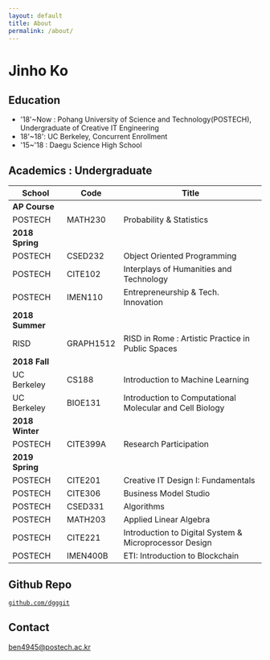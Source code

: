 ```yaml
---
layout: default
title: About
permalink: /about/
---
```


# Jinho Ko

## Education

+ '18'~Now : Pohang University of Science and Technology(POSTECH),  
Undergraduate of Creative IT Engineering
+ 18'~18': UC Berkeley, Concurrent Enrollment
+ '15~'18 : Daegu Science High School

## Academics : Undergraduate

| School      | Code      | Title                                                    |
|-------------|-----------|----------------------------------------------------------|
|  **AP Course**           |           |                                               |
| POSTECH     | MATH230   | Probability & Statistics                                 |
|  **2018 Spring**           |           |                                             |
| POSTECH     | CSED232   | Object Oriented Programming                              |
| POSTECH     | CITE102   | Interplays of Humanities and Technology                  |
| POSTECH     | IMEN110   | Entrepreneurship & Tech. Innovation                      |
| **2018 Summer**            |           |                                             |
| RISD        | GRAPH1512 | RISD in Rome : Artistic Practice in Public Spaces        |
| **2018 Fall**            |           |                                               |
| UC Berkeley | CS188     | Introduction to Machine Learning                         |
| UC Berkeley | BIOE131   | Introduction to Computational Molecular and Cell Biology |
| **2018 Winter**            |           |                                               |
| POSTECH            | CITE399A          |  Research Participation                                             |
| **2019 Spring**            |           |                                               |
| POSTECH     | CITE201   | Creative IT Design I: Fundamentals                              |
| POSTECH     | CITE306   | Business Model Studio                  |
| POSTECH     | CSED331   | Algorithms                      |
| POSTECH     | MATH203   | Applied Linear Algebra                             |
| POSTECH     | CITE221   | Introduction to Digital System & Microprocessor Design                  |
| POSTECH     | IMEN400B   | ETI: Introduction to Blockchain                      |







## Github Repo
[`github.com/dgggit`](http://github.com/dgggit)

## Contact
ben4945@postech.ac.kr  
